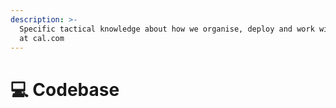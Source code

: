 ```yaml
---
description: >-
  Specific tactical knowledge about how we organise, deploy and work with code
  at cal.com
---
```


# 💻 Codebase

